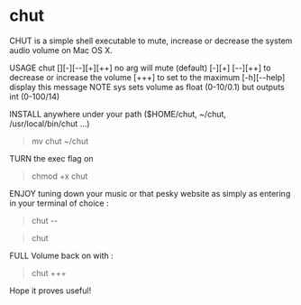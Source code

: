 # chut
CHUT is a simple shell executable to mute, increase or decrease the system audio volume on Mac OS X.

USAGE chut [][-][--][+][++]
no arg will mute (default)
    [-][+] [--][++] to decrease or increase the volume
    [+++] to set to the maximum
    [-h][--help] display this message
NOTE sys sets volume as float (0-10/0.1) but outputs int (0-100/14)

INSTALL anywhere under your path ($HOME/chut, ~/chut, /usr/local/bin/chut ...)
> mv chut ~/chut 

TURN the exec flag on
> chmod +x chut

ENJOY tuning down your music or that pesky website as simply as entering in your terminal of choice :
> chut --

> chut

FULL Volume back on with : 
> chut +++


Hope it proves useful!
